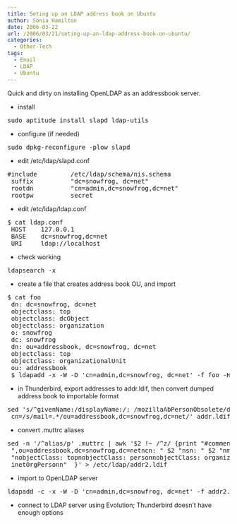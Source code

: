 ```yaml
---
title: Seting up an LDAP address book on Ubuntu
author: Sonia Hamilton
date: 2006-03-22
url: /2006/03/21/seting-up-an-ldap-address-book-on-ubuntu/
categories:
  - Other-Tech
tags:
  - Email
  - LDAP
  - Ubuntu
---
```

Quick and dirty on installing OpenLDAP as an addressbook server.

<!--more-->
  * install

<pre>sudo aptitude install slapd ldap-utils</pre>

  * configure (if needed)

<pre>sudo dpkg-reconfigure -plow slapd</pre>

  * edit /etc/ldap/slapd.conf

<!--more-->

<pre>#include         /etc/ldap/schema/nis.schema
 suffix          "dc=snowfrog, dc=net"
 rootdn          "cn=admin,dc=snowfrog,dc=net"
 rootpw          secret</pre>

  * edit /etc/ldap/ldap.conf

<pre>$ cat ldap.conf
 HOST    127.0.0.1
 BASE    dc=snowfrog,dc=net
 URI     ldap://localhost</pre>

  * check working

<pre>ldapsearch -x</pre>

  * create a file that creates address book OU, and import

<pre>$ cat foo
 dn: dc=snowfrog, dc=net
 objectclass: top
 objectclass: dcObject
 objectclass: organization
 o: snowfrog
 dc: snowfrog
 dn: ou=addressbook, dc=snowfrog, dc=net
 objectclass: top
 objectclass: organizationalUnit
 ou: addressbook
 $ ldapadd -x -W -D 'cn=admin,dc=snowfrog, dc=net' -f foo -H "ldap://sandia.snowfrog.net"</pre>

  * in Thunderbird, export addresses to addr.ldif, then convert dumped address book to importable format

<pre>sed 's/^givenName:/displayName:/; /mozillaAbPersonObsolete/d; /modifytimestamp:/d; /dn:
 cn=/s/mail=.*/ou=addressbook,dc=snowfrog,dc=net/' addr.ldif &gt; addr2.ldif</pre>

  * convert .muttrc aliases

<pre>sed -n '/^alias/p' .muttrc | awk '$2 !~ /^z/ {print "#commentndn: cn=" $2
 ",ou=addressbook,dc=snowfrog,dc=netncn: " $2 "nsn: " $2 "nmail: " $3 "ndisplayName: " $2
 "nobjectClass: topnobjectClass: personnobjectClass: organizationalPersonnobjectClass:
 inetOrgPersonn"  }' &gt; /etc/ldap/addr2.ldif</pre>

  * import to OpenLDAP server

<pre>ldapadd -c -x -W -D 'cn=admin,dc=snowfrog, dc=net' -f addr2.ldif -H "ldap://sandia.snowfrog.net"</pre>

  * connect to LDAP server using Evolution; Thunderbird doesn&#8217;t have enough options
